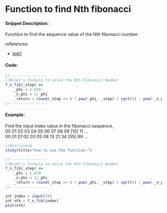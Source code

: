 # Function to find Nth fibonacci

#### Snippet Description:

Function to find the sequence value of the Nth fibonacci number.

references:
* [link1](https://www.geeksforgeeks.org/program-for-nth-fibonacci-number/ "Multiple Methods:")


#### Code:
<!--  -->
<!-- code goes between the backticks: -->
```javascript
//-----------------
//Binet's Formula to solve the Nth Fibonacci Number
f_n_fib(_step) =>
    _phi = 1.618
    _n_phi = 1/_phi
    _return = round(_step >= 0 ? pow(_phi, _step) / sqrt(5) : pow(-_n_phi, _step) / sqrt(5))
//-----------------
```


#### Example:


Find the input index value in the fibonacci sequence, <br/>
00 01 02 03 04 05 06 07 08 09 \[10] 11 ... <br/>
00 01 01 02 03 05 08 13 21 34 \[55] 89 ...

<!--  -->
<!-- code goes between the backticks: -->
```javascript
//@version=4
study(title="how to use the function:")

//-----------------
//Binet's Formula to solve the Nth Fibonacci Number
f_n_fib(_step) =>
    _phi = 1.618
    _n_phi = 1/_phi
    _return = round(_step >= 0 ? pow(_phi, _step) / sqrt(5) : pow(-_n_phi, _step) / sqrt(5))
//-----------------

int index = input(10)
int nth = f_n_fib(index)
plot(nth)
```

